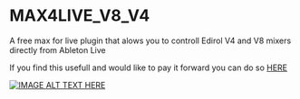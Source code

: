 # MAX4LIVE_V8_V4
A free max for live plugin that alows you to controll Edirol V4 and V8 mixers directly from Ableton Live

If you find this usefull and would like to pay it forward you can do so [HERE](https://www.paypal.com/donate?hosted_button_id=XGRSY3M6V94R4)

[![IMAGE ALT TEXT HERE](https://img.youtube.com/vi/2qwG3psWF8s/0.jpg)](https://www.youtube.com/watch?v=2qwG3psWF8s)

